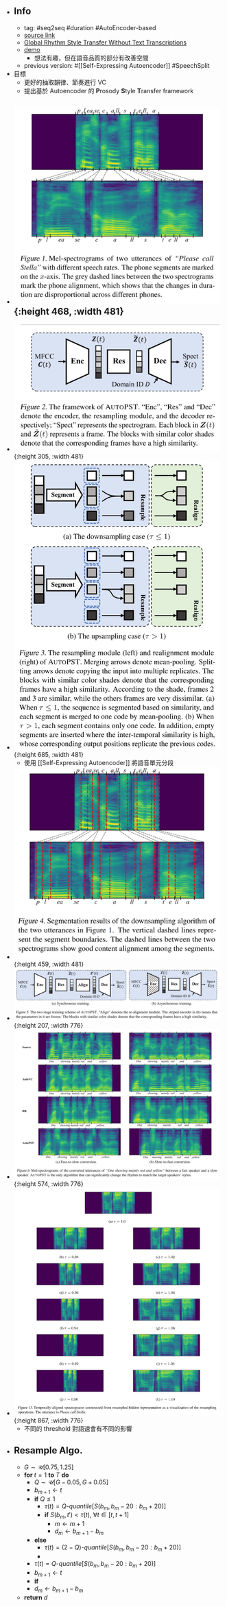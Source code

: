 - ## Info
	- tag: #seq2seq #duration #AutoEncoder-based
	- [source link](https://github.com/auspicious3000/AutoPST)
	- [Global Rhythm Style Transfer Without Text Transcriptions](https://arxiv.org/abs/2106.08519)
	- [demo](https://auspicious3000.github.io/AutoPST-Demo/)
		- 想法有趣，但在語音品質的部分有改善空間
	- previous version: #[[Self-Expressing Autoencoder]] #SpeechSplit
- 目標
	- 更好的抽取韻律、節奏進行 VC
	- 提出基於 Autoencoder 的 **P**rosody **S**tyle **T**ransfer framework
- ![2022-07-10-21-09-11.jpeg](../assets/2022-07-10-21-09-11.jpeg){:height 468, :width 481}
	-
- ![2022-07-10-21-09-27.jpeg](../assets/2022-07-10-21-09-27.jpeg){:height 305, :width 481}
- ![2022-07-10-21-09-41.jpeg](../assets/2022-07-10-21-09-41.jpeg){:height 685, :width 481}
	- 使用 [[Self-Expressing Autoencoder]] 將語音單元分段
- ![2022-07-10-21-10-06.jpeg](../assets/2022-07-10-21-10-06.jpeg){:height 459, :width 481}
- ![2022-07-10-21-10-22.jpeg](../assets/2022-07-10-21-10-22.jpeg){:height 207, :width 776}
- ![2022-07-10-21-10-34.jpeg](../assets/2022-07-10-21-10-34.jpeg){:height 574, :width 776}
- ![2022-07-12-16-41-21.jpeg](../assets/2022-07-12-16-41-21.jpeg){:height 867, :width 776}
	- 不同的 threshold 對語速會有不同的影響
- ## Resample Algo.
	- $G\sim\mathcal{U}[0.75,1.25]$
	- $\textbf{for}~t=1~\textbf{to}~T~\textbf{do}$
		- $Q\sim\mathcal{U}[G-0.05,G+0.05]$
		- $b_{m+1}\leftarrow t$
		- $\textbf{if}~Q\leq 1$
			- $\tau(t)=Q\text{-}quantile[S(b_m,b_m-20:b_m+20)]$
			- $\textbf{if}~S(b_m,t')<\tau(t),~\forall t\in [t,t+1]$
				- $m\leftarrow m+1$
				- $d_m\leftarrow b_{m+1}-b_m$
		- $\textbf{else}$
			- $\tau(t)=(2-Q)\text{-}quantile[S(b_m,b_m-20:b_m+20)]$
			-
		- $\tau(t)=Q\text{-}quantile[S(b_m,b_m-20:b_m+20)]$
		- $b_{m+1}\leftarrow t$
		- $\textbf{if}~~$
		- $d_m\leftarrow b_{m+1}-b_m$
	- $\textbf{return}~d$
